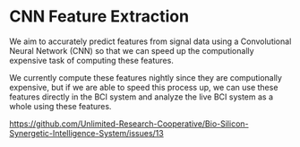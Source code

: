 # CNN Feature Extraction

We aim to accurately predict features from signal data using a Convolutional Neural Network (CNN) so that we can speed up the computionally expensive task of computing these features. 

We currently compute these features nightly since they are computionally expensive, but if we are able to speed this process up, we can use these features directly in the BCI system and analyze the live BCI system as a whole using these features. 

https://github.com/Unlimited-Research-Cooperative/Bio-Silicon-Synergetic-Intelligence-System/issues/13